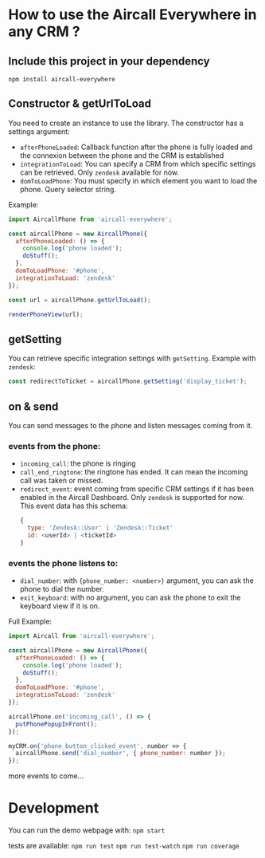 # How to use the Aircall Everywhere in any CRM ?

## Include this project in your dependency

`npm install aircall-everywhere`

## Constructor & getUrlToLoad

You need to create an instance to use the library. The constructor has a settings argument:

- `afterPhoneLoaded`: Callback function after the phone is fully loaded and the connexion between the phone and the CRM is established
- `integrationToLoad`: You can specify a CRM from which specific settings can be retrieved. Only `zendesk` available for now.
- `domToLoadPhone`: You must specify in which element you want to load the phone. Query selector string.

Example:

```javascript
import AircallPhone from 'aircall-everywhere';

const aircallPhone = new AircallPhone({
  afterPhoneLoaded: () => {
    console.log('phone loaded');
    doStuff();
  },
  domToLoadPhone: '#phone',
  integrationToLoad: 'zendesk'
});

const url = aircallPhone.getUrlToLoad();

renderPhoneView(url);
```

## getSetting

You can retrieve specific integration settings with `getSetting`.
Example with `zendesk`:

```javascript
const redirectToTicket = aircallPhone.getSetting('display_ticket');
```

## on & send

You can send messages to the phone and listen messages coming from it.

### events from the phone:

- `incoming_call`: the phone is ringing
- `call_end_ringtone`: the ringtone has ended. It can mean the incoming call was taken or missed.
- `redirect_event`: event coming from specific CRM settings if it has been enabled in the Aircall Dashboard. Only `zendesk` is supported for now. This event data has this schema:
  ```javascript
  {
    type: 'Zendesk::User' | 'Zendesk::Ticket'
    id: <userId> | <ticketId>
  }
  ```

### events the phone listens to:

- `dial_number`: with `{phone_number: <number>}` argument, you can ask the phone to dial the number.
- `exit_keyboard`: with no argument, you can ask the phone to exit the keyboard view if it is on.

Full Example:

```javascript
import Aircall from 'aircall-everywhere';

const aircallPhone = new AircallPhone({
  afterPhoneLoaded: () => {
    console.log('phone loaded');
    doStuff();
  },
  domToLoadPhone: '#phone',
  integrationToLoad: 'zendesk'
});

aircallPhone.on('incoming_call', () => {
  putPhonePopupInFront();
});

myCRM.on('phone_button_clicked_event', number => {
  aircallPhone.send('dial_number', { phone_number: number });
});
```

more events to come...

# Development

You can run the demo webpage with:
`npm start`

tests are available:
`npm run test`
`npm run test-watch`
`npm run coverage`
